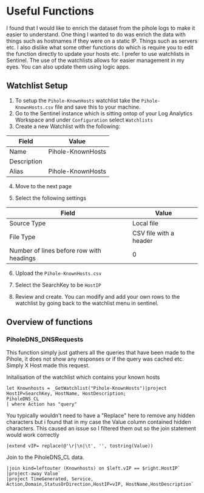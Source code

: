 # Useful Functions
I found that I would like to enrich the dataset from the pihole logs to make it easier to understand. 
One thing I wanted to do was enrich the data with things such as hostnames if they were on a static IP. Things such as servers etc. 
I also dislike what some other functions do which is require you to edit the function directly to update your hosts etc. I prefer to use watchlists in Sentinel. 
The use of the watchlists allows for easier management in my eyes. You can also update them using logic apps.

## Watchlist Setup 
1. To setup the `Pihole-KnownHosts` watchlist take the `Pihole-KnownHosts.csv` file and save this to your machine.
2. Go to the Sentinel instance which is sitting ontop of your Log Analytics Workspace and under `Configuration` select `Watchlists`
3. Create a new Watchlist with the following:

| Field | Value |
| ----- | ----- |
| Name  | Pihole-KnownHosts | 
| Description | <whatever you want> |
| Alias | Pihole-KnownHosts |

4. Move to the next page

5. Select the following settings

| Field               |  Value                 |
| ------------------- |------------------------|
| Source Type         |             Local file | 
| File Type           | CSV file with a header |
| Number of lines before row with headings | 0 |

6. Upload the `Pihole-KnownHosts.csv`

7. Select the SearchKey to be `HostIP`

8. Review and create. You can modify and add your own rows to the watchlist by going back to the watchlist menu in sentinel.

## Overview of functions

### PiholeDNS_DNSRequests
This function simply just gathers all the queries that have been made to the Pihole, it does not show any responses or if the query was cached etc. Simply X Host made this request.

Initalisation of the watchlist which contains your known hosts
```
let Knownhosts = _GetWatchlist("Pihole-KnownHosts")|project HostIP=SearchKey, HostName, HostDescription;
PiholeDNS_CL
| where Action has "query"
```
You typically wouldn't need to have a "Replace" here to remove any hidden characters but i found that in my case the Value column contained hidden characters. This caused an issue so I filtered them out so the join statement would work correctly
```
|extend vIP= replace(@'\r|\n|\t', '', tostring(Value))
```
Join to the PiholeDNS_CL data. 
```
|join kind=leftouter (Knownhosts) on $left.vIP == $right.HostIP`
|project-away Value`
|project TimeGenerated, Service, Action,Domain,StatusOrDirection,HostIP=vIP, HostName,HostDescription`
```



